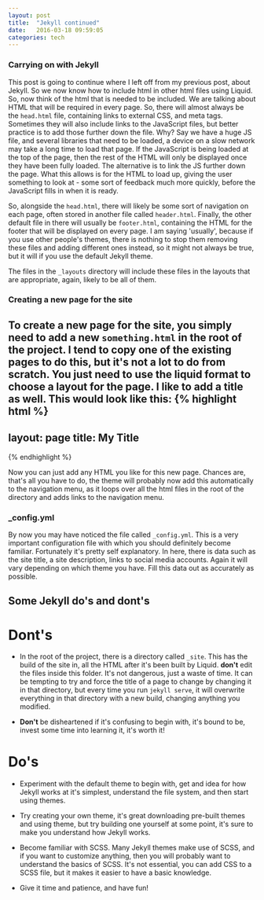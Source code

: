 ```yaml
---
layout: post
title:  "Jekyll continued"
date:   2016-03-18 09:59:05
categories: tech
---
```


### Carrying on with Jekyll

This post is going to continue where I left off from my previous post, about
Jekyll. So we now know how to include html in other html files using Liquid.
So, now think of the html that is needed to be included. We are talking about
HTML that will be required in every page. So, there will almost always be the
`head.html` file, containing links to external CSS, and meta tags. Sometimes
they will also include links to the JavaScript files, but better practice is to
add those further down the file. Why? Say we have a huge JS file, and several
libraries that need to be loaded, a device on a slow network may take a long
time to load that page. If the JavaScript is being loaded at the top of the
page, then the rest of the HTML will only be displayed once they have been fully
loaded. The alternative is to link the JS further down the page. What this
allows is for the HTML to load up, giving the user something to look at - some
sort of feedback much more quickly, before the JavaScript fills in when it is
ready.

So, alongside the `head.html`, there will likely be some sort of navigation on
each page, often stored in another file called `header.html`. Finally, the other
default file in there will usually be `footer.html`, containing the HTML for the
footer that will be displayed on every page. I am saying 'usually', because if
you use other people's themes, there is nothing to stop them removing these
files and adding different ones instead, so it might not always be true, but it
will if you use the default Jekyll theme. 

The files in the `_layouts` directory will include these files in the layouts
that are appropriate, again, likely to be all of them.

### Creating a new page for the site

To create a new page for the site, you simply need to add a new `something.html`
in the root of the project. I tend to copy one of the existing pages to do this,
but it's not a lot to do from scratch. You just need to use the liquid format to
choose a layout for the page. I like to add a title as well. This would look
like this:
{% highlight html %}
---
layout: page
title: My Title
---
{% endhighlight %}

Now you can just add any HTML you like for this new page. Chances are, that's
all you have to do, the theme will probably now add this automatically to the
navigation menu, as it loops over all the html files in the root of the
directory and adds links to the navigation menu.

### _config.yml

By now you may have noticed the file called `_config.yml`. This is a very
important configuration file with which you should definitely become familiar.
Fortunately it's pretty self explanatory. In here, there is data such as the
site title, a site description, links to social media accounts. Again it will
vary depending on which theme you have. Fill this data out as accurately as
possible. 

## Some Jekyll do's and dont's

# Dont's

 - In the root of the project, there is a directory called `_site`. This has the
   build of the site in, all the HTML after it's been built by Liquid. **don't**
   edit the files inside this folder. It's not dangerous, just a waste of time.
   It can be tempting to try and force the title of a page to change by changing
   it in that directory, but every time you run `jekyll serve`, it will
   overwrite everything in that directory with a new build, changing anything
   you modified.

 - **Don't** be disheartened if it's confusing to begin with, it's bound to be,
   invest some time into learning it, it's worth it!

# Do's

 - Experiment with the default theme to begin with, get and idea for how Jekyll
   works at it's simplest, understand the file system, and then start using
   themes.

 - Try creating your own theme, it's great downloading pre-built themes and
   using theme, but try building one yourself at some point, it's sure to make
   you understand how Jekyll works.

 - Become familiar with SCSS. Many Jekyll themes make use of SCSS, and if you
   want to customize anything, then you will probably want to understand the
   basics of SCSS. It's not essential, you can add CSS to a SCSS file, but it
   makes it easier to have a basic knowledge.

 - Give it time and patience, and have fun!






[jekyll]:      http://jekyllrb.com
[jekyll-gh]:   https://github.com/jekyll/jekyll
[jekyll-help]: https://github.com/jekyll/jekyll-help
